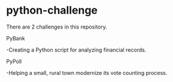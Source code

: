 # python-challenge

There are 2 challenges in this repository.

PyBank

-Creating a Python script for analyzing financial records.

PyPoll

-Helping a small, rural town modernize its vote counting process.

